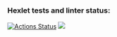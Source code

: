 ### Hexlet tests and linter status:
[![Actions Status](https://github.com/r4ylress/frontend-project-44/actions/workflows/hexlet-check.yml/badge.svg)](https://github.com/r4ylress/frontend-project-44/actions)
<a href="https://codeclimate.com/github/r4ylress/frontend-project-44/maintainability"><img src="https://api.codeclimate.com/v1/badges/50f8a467cfb95741a33d/maintainability" /></a>